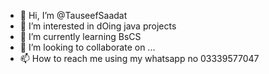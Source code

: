 - 👋 Hi, I’m @TauseefSaadat
- 👀 I’m interested in dOing java projects
- 🌱 I’m currently learning BsCS
- 💞️ I’m looking to collaborate on ...
- 📫 How to reach me  using my whatsapp no 03339577047
<!---
TauseefSaadat/TauseefSaadat is a ✨ special ✨ repository because its `README.md` (this file) appears on your GitHub profile.
You can click the Preview link to take a look at your changes.
--->
